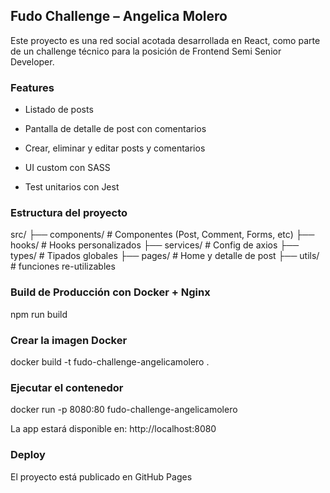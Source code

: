 ## Fudo Challenge – Angelica Molero
Este proyecto es una red social acotada desarrollada en React, como parte de un challenge técnico para la posición de Frontend Semi Senior Developer.

### Features
- Listado de posts

- Pantalla de detalle de post con comentarios

- Crear, eliminar y editar posts y comentarios

- UI custom con SASS

- Test unitarios con Jest

### Estructura del proyecto
src/
├── components/        # Componentes (Post, Comment, Forms, etc)
├── hooks/             # Hooks personalizados
├── services/          # Config de axios
├── types/             # Tipados globales
├── pages/             # Home y detalle de post
├── utils/             # funciones re-utilizables

### Build de Producción con Docker + Nginx
npm run build

### Crear la imagen Docker
docker build -t fudo-challenge-angelicamolero .

### Ejecutar el contenedor
docker run -p 8080:80 fudo-challenge-angelicamolero 

La app estará disponible en: http://localhost:8080

### Deploy
El proyecto está publicado en GitHub Pages
